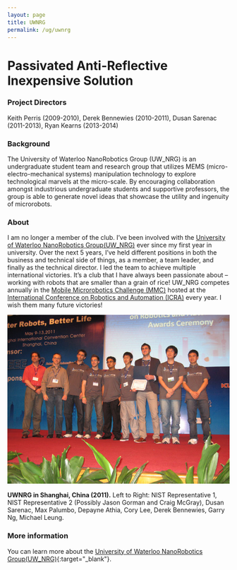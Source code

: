 ```yaml
---
layout: page
title: UWNRG
permalink: /ug/uwnrg
---
```


# Passivated Anti-Reflective Inexpensive Solution


### Project Directors
Keith Perris (2009-2010), Derek Bennewies (2010-2011), Dusan Sarenac (2011-2013), Ryan Kearns (2013-2014)

### Background
The University of Waterloo NanoRobotics Group (UW_NRG) is an undergraduate student team and research group that utilizes MEMS (micro-electro-mechanical systems) manipulation technology to explore technological marvels at the micro-scale. By encouraging collaboration amongst industrious undergraduate students and supportive professors, the group is able to generate novel ideas that showcase the utility and ingenuity of microrobots.

### About
I am no longer a member of the club. I’ve been involved with the [University of Waterloo NanoRobotics Group(UW_NRG)](http://uwnrg.org/) ever since my first year in university. Over the next 5 years, I’ve held different positions in both the business and technical side of things, as a member, a team leader, and finally as the technical director. I led the team to achieve multiple international victories. It’s a club that I have always been passionate about – working with robots that are smaller than a grain of rice! UW_NRG competes annually in the [Mobile Microrobotics Challenge (MMC)](http://www.uta.edu/ee/ngs/mmc/) hosted at the [International Conference on Robotics and Automation (ICRA)](http://icra2014.com/) every year. I wish them many future victories!

![UWNRG in Shanghai](/images/uwnrg-shanghai.jpg)

**UWNRG in Shanghai, China (2011).** Left to Right: NIST Representative 1, NIST Representative 2 (Possibly Jason Gorman and Craig McGray), Dusan Sarenac, Max Palumbo, Depayne Athia, Cory Lee, Derek Bennewies, Garry Ng, Michael Leung.


### More information
You can learn more about the [University of Waterloo NanoRobotics Group(UW_NRG)](http://uwnrg.org/){:target="_blank"}.